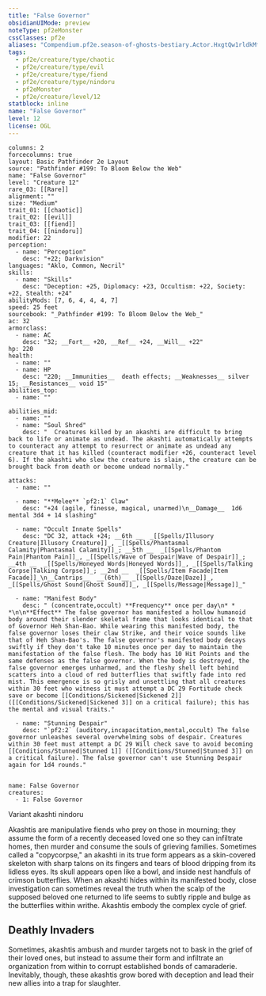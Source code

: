 ```yaml
---
title: "False Governor"
obsidianUIMode: preview
noteType: pf2eMonster
cssClasses: pf2e
aliases: "Compendium.pf2e.season-of-ghosts-bestiary.Actor.HxgtQw1rldkMf83o" 
tags:
  - pf2e/creature/type/chaotic
  - pf2e/creature/type/evil
  - pf2e/creature/type/fiend
  - pf2e/creature/type/nindoru
  - pf2eMonster
  - pf2e/creature/level/12
statblock: inline
name: "False Governor"
level: 12
license: OGL
---
```


```statblock
columns: 2
forcecolumns: true
layout: Basic Pathfinder 2e Layout
source: "Pathfinder #199: To Bloom Below the Web"
name: "False Governor"
level: "Creature 12"
rare_03: [[Rare]]
alignment: ""
size: "Medium"
trait_01: [[chaotic]]
trait_02: [[evil]]
trait_03: [[fiend]]
trait_04: [[nindoru]]
modifier: 22
perception:
  - name: "Perception"
    desc: "+22; Darkvision"
languages: "Aklo, Common, Necril"
skills:
  - name: "Skills"
    desc: "Deception: +25, Diplomacy: +23, Occultism: +22, Society: +22, Stealth: +24"
abilityMods: [7, 6, 4, 4, 4, 7]
speed: 25 feet
sourcebook: "_Pathfinder #199: To Bloom Below the Web_"
ac: 32
armorclass:
  - name: AC
    desc: "32; __Fort__ +20, __Ref__ +24, __Will__ +22"
hp: 220
health:
  - name: ""
  - name: HP
    desc: "220; __Immunities__  death effects; __Weaknesses__ silver 15; __Resistances__ void 15"
abilities_top:
  - name: ""

abilities_mid:
  - name: ""
  - name: "Soul Shred"
    desc: "  Creatures killed by an akashti are difficult to bring back to life or animate as undead. The akashti automatically attempts to counteract any attempt to resurrect or animate as undead any creature that it has killed (counteract modifier +26, counteract level 6). If the akashti who slew the creature is slain, the creature can be brought back from death or become undead normally."

attacks:
  - name: ""

  - name: "**Melee** `pf2:1` Claw"
    desc: "+24 (agile, finesse, magical, unarmed)\n__Damage__  1d6 mental 3d4 + 14 slashing"

  - name: "Occult Innate Spells"
    desc: "DC 32, attack +24; __6th __  _[[Spells/Illusory Creature|Illusory Creature]]_, _[[Spells/Phantasmal Calamity|Phantasmal Calamity]]_; __5th __  _[[Spells/Phantom Pain|Phantom Pain]]_, _[[Spells/Wave of Despair|Wave of Despair]]_; __4th __  _[[Spells/Honeyed Words|Honeyed Words]]_, _[[Spells/Talking Corpse|Talking Corpse]]_; __2nd __  _[[Spells/Item Facade|Item Facade]]_\n__Cantrips__  __(6th)__ _[[Spells/Daze|Daze]]_, _[[Spells/Ghost Sound|Ghost Sound]]_, _[[Spells/Message|Message]]_"

  - name: "Manifest Body"
    desc: " (concentrate,occult) **Frequency** once per day\n* * *\n\n**Effect** The false governor has manifested a hollow humanoid body around their slender skeletal frame that looks identical to that of Governor Heh Shan-Bao. While wearing this manifested body, the false governor loses their claw Strike, and their voice sounds like that of Heh Shan-Bao's. The false governor's manifested body decays swiftly if they don't take 10 minutes once per day to maintain the manifestation of the false flesh. The body has 10 Hit Points and the same defenses as the false governor. When the body is destroyed, the false governor emerges unharmed, and the fleshy shell left behind scatters into a cloud of red butterflies that swiftly fade into red mist. This emergence is so grisly and unsettling that all creatures within 30 feet who witness it must attempt a DC 29 Fortitude check save or become [[Conditions/Sickened|Sickened 2]] ([[Conditions/Sickened|Sickened 3]] on a critical failure); this has the mental and visual traits."

  - name: "Stunning Despair"
    desc: "`pf2:2` (auditory,incapacitation,mental,occult) The false governor unleashes several overwhelming sobs of despair. Creatures within 30 feet must attempt a DC 29 Will check save to avoid becoming [[Conditions/Stunned|Stunned 1]] ([[Conditions/Stunned|Stunned 3]] on a critical failure). The false governor can't use Stunning Despair again for 1d4 rounds."
 
```

```encounter-table
name: False Governor
creatures:
  - 1: False Governor
```


Variant akashti nindoru

Akashtis are manipulative fiends who prey on those in mourning; they assume the form of a recently deceased loved one so they can infiltrate homes, then murder and consume the souls of grieving families. Sometimes called a "copycorpse," an akashti in its true form appears as a skin-covered skeleton with sharp talons on its fingers and tears of blood dripping from its lidless eyes. Its skull appears open like a bowl, and inside nest handfuls of crimson butterflies. When an akashti hides within its manifested body, close investigation can sometimes reveal the truth when the scalp of the supposed beloved one returned to life seems to subtly ripple and bulge as the butterflies within writhe. Akashtis embody the complex cycle of grief.

## Deathly Invaders

Sometimes, akashtis ambush and murder targets not to bask in the grief of their loved ones, but instead to assume their form and infiltrate an organization from within to corrupt established bonds of camaraderie. Inevitably, though, these akashtis grow bored with deception and lead their new allies into a trap for slaughter.
